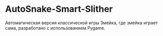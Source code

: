 # AutoSnake-Smart-Slither
Автоматическая версия классической игры Змейка, где змейка играет сама, разработано с использованием Pygame.
